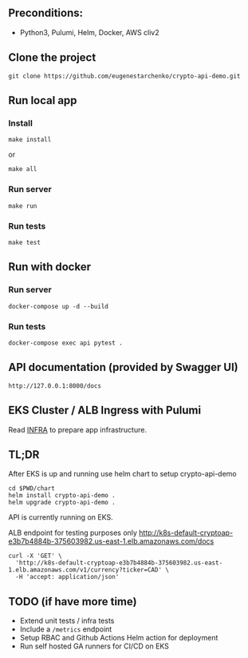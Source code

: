 ## Preconditions:

- Python3, Pulumi, Helm, Docker, AWS cliv2

## Clone the project

```
git clone https://github.com/eugenestarchenko/crypto-api-demo.git
```

## Run local app

### Install

```
make install
```
or
```
make all
```
### Run server

```
make run
```

### Run tests

```
make test
```

## Run with docker

### Run server

```
docker-compose up -d --build
```

### Run tests

```
docker-compose exec api pytest .
```

## API documentation (provided by Swagger UI)

```
http://127.0.0.1:8000/docs
```

## EKS Cluster / ALB Ingress with Pulumi

Read [INFRA](infra/INFRA.md) to prepare app infrastructure.


## TL;DR

After EKS is up and running use helm chart to setup crypto-api-demo


```
cd $PWD/chart
helm install crypto-api-demo .
helm upgrade crypto-api-demo .
```

API is currently running on EKS.

ALB endpoint for testing purposes only
http://k8s-default-cryptoap-e3b7b4884b-375603982.us-east-1.elb.amazonaws.com/docs


```
curl -X 'GET' \
  'http://k8s-default-cryptoap-e3b7b4884b-375603982.us-east-1.elb.amazonaws.com/v1/currency?ticker=CAD' \
  -H 'accept: application/json'
```

## TODO (if have more time)

- Extend unit tests / infra tests
- Include a `/metrics` endpoint
- Setup RBAC and Github Actions Helm action for deployment
- Run self hosted GA runners for CI/CD on EKS
